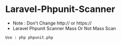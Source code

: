 # Laravel-Phpunit-Scanner
 - Note : Don't Change http:// or https://
 - Laravel Phpunit Scanner Mass Or Not Mass Scan
 ```
 Use : php phpunit.php
 ```
<p align="center">
 
 </p>
